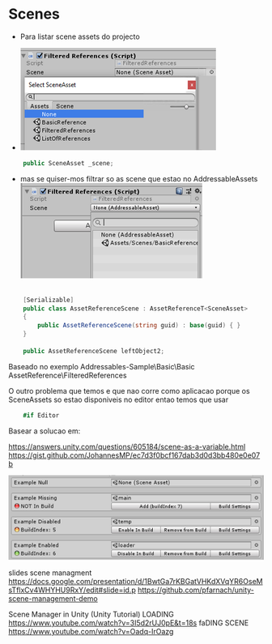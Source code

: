 
# Scenes



- Para listar scene assets do projecto          

- ![](img/scene_1.png)



```cs
    public SceneAsset _scene;
```

- mas se quiser-mos filtrar so as scene que estao no AddressableAssets
![](img/scene_2.png)

```cs

    [Serializable]
    public class AssetReferenceScene : AssetReferenceT<SceneAsset>
    {
        public AssetReferenceScene(string guid) : base(guid) { }
    }

    public AssetReferenceScene leftObject2;
```
Baseado no exemplo 
Addressables-Sample\Basic\Basic AssetReference\FilteredReferences


O outro problema que temos e que nao corre como aplicacao porque os SceneAssets so estao disponiveis no editor entao temos que usar 


```cs    
    #if Editor 
```
Basear a solucao em:

https://answers.unity.com/questions/605184/scene-as-a-variable.html
https://gist.github.com/JohannesMP/ec7d3f0bcf167dab3d0d3bb480e0e07b

![](img/scene_3.png)


slides scene managment
https://docs.google.com/presentation/d/1BwtGa7rKBGatVHKdXVqYR6OseMsTflxCv4WHYHU9RxY/edit#slide=id.p
https://github.com/pfarnach/unity-scene-management-demo


Scene Manager in Unity (Unity Tutorial) LOADING
https://www.youtube.com/watch?v=3I5d2rUJ0pE&t=18s
faDING SCENE
https://www.youtube.com/watch?v=Oadq-IrOazg